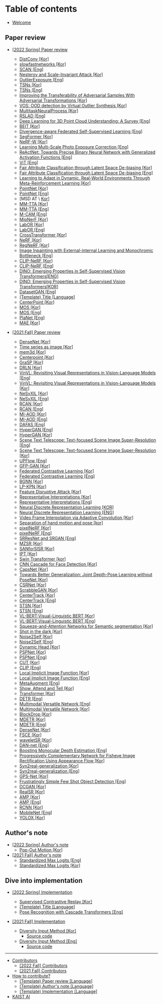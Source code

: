 ﻿# Table of contents

* [Welcome](README.md)

## Paper review
* [\[2022 Spring\] Paper review](paper-review/2022-spring-paper-review/README.md)
  * [DistConv \[Kor\]](paper-review/2022-spring-paper-review/eccv-2018-distconv-kor.md)
  * [slowfastnetworks \[Kor\]](paper-review/2022-spring-paper-review/iccv-2019-slowfastnetworks-kor.md)
  * [SCAN \[Eng\]](paper-review/2022-spring-paper-review/eccv-2020-scan-eng.md)
  * [Nesterov and Scale-Invariant Attack \[Kor\]](paper-review/2022-spring-paper-review/iclr-2020-sinifgsm-kor.md)
  * [OutlierExposure \[Eng\]](paper-review/2022-spring-paper-review/ICLR-2019-OutlierExposure-eng.md)
  * [TSNs \[Kor\]](paper-review/2022-spring-paper-review/iccv-2021-TSNs-kor.md)
  * [TSNs \[Eng\]](paper-review/2022-spring-paper-review/iccv-2021-TSNs-eng.md)
  * [Improving the Transferability of Adversarial Samples With Adversarial Transformations \[Kor\]](paper-review/2022-spring-paper-review/cvpr-2021-transferability-kor.md)
  * [VOS: OOD detection by Virtual Outlier Synthesis \[Kor\]](paper-review/2022-spring-paper-review/iclr-2022-vos-kor.md)
  * [MultitaskNeuralProcess \[Kor\]](paper-review/2022-spring-paper-review/iclr-2022-multitaskneuralprocess-kor.md)
  * [RSLAD \[Eng\]](paper-review/2022-spring-paper-review/iccv-2021-RSLAD-eng.md)
  * [Deep Learning for 3D Point Cloud Understanding: A Survey \[Eng\]](paper-review/2022-spring-paper-review/deep-learning-for-3d-point-cloud-understanding-eng.md)
  * [BEIT \[Kor\]](paper-review/2022-spring-paper-review/iclr-2022-beit-kor.md)
  * [Divergence-aware Federated Self-Supervised Learning \[Eng\]](paper-review/2022-spring-paper-review/iclr-2022-fedema-eng.md)
  * [SegFormer \[Kor\]](paper-review/2022-spring-paper-review/NeurIPS-2021-segformer-kor.md)
  * [NeRF-W \[Kor\]](paper-review/2022-spring-paper-review/ieee-nerf-in-the-wild-kor.mdd)
  * [Learning Multi-Scale Photo Exposure Correction \[Eng\]](paper-review/2022-spring-paper-review/cvpr-2021-photoexposure-eng.md)
  * [ReActNet: Towards Precise Binary Neural Network with Generalized Activation Functions \[Eng\]](paper-review/2022-spring-paper-review/eccv-2020-ReActNet-eng.md)
  * [ViT \[Eng\]](paper-review/2022-spring-paper-review/iclr-2021-vit-eng.md)
  * [Fair Attribute Classification through Latent Space De-biasing \[Kor\]](paper-review/2022-spring-paper-review/cvpr-2021-latentspacedebiasing-kor.md)
  * [Fair Attribute Classification through Latent Space De-biasing \[Eng\]](paper-review/2022-spring-paper-review/cvpr-2021-latentspacedebiasing-eng.md)
  * [Learning to Adapt in Dynamic, Real-World Environments Through Meta-Reinforcement Learning \[Kor\]](paper-review/2022-spring-paper-review/iclr-2019-mbmrl-kor.md)
  * [PointNet \[Kor\]](paper-review/2022-spring-paper-review/cvpr-2017-pointnet-kor.md)
  * [PointNet \[Eng\]](paper-review/2022-spring-paper-review/cvpr-2017-pointnet-eng.md)
  * [MSD AT \ [Kor\]](paper-review/2022-spring-paper-review/neuralnetworks-2022-fast-at-kor.md)
  * [MM-TTA \[Kor\]](paper-review/2022-spring-paper-review/cvpr-2022-mmtta-kor.md)
  * [MM-TTA \[Eng\]](paper-review/2022-spring-paper-review/cvpr-2022-mmtta-eng.md)
  * [M-CAM \[Eng\]](paper-review/2022-spring-paper-review/bmvc-2021-mcam-eng.md)
  * [MipNerF \[Kor\]](paper-review/2022-spring-paper-review/iccv-2021-mipnerf-kor.md)
  * [LabOR \[Kor\]](paper-review/2022-spring-paper-review/iccv-2021-LabOR-kor.md)
  * [LabOR \[Eng\]](paper-review/2022-spring-paper-review/iccv-2021-LabOR-eng.md)
  * [CrossTransformer \[Kor\]](paper-review/2022-spring-paper-review/NeurIPS-2020-CrossTransformer-kor.md)
  * [NeRF \[Kor\]](paper-review/2021-fall-paper-review/eccv-2020-nerf-kor.md)
  * [RegNeRF \[Kor\]](paper-review/2021-fall-paper-review/cvpr-2022-regnerf-kor.md)
  * [Image Inpainting with External-internal Learning and Monochromic Bottleneck \[Eng\]](paper-review/2022-spring-paper-review/cvpr-2021-image-inpainting-eng.md)
  * [CLIP-NeRF \[Kor\]](paper-review/2022-spring-paper-review/cvpr-2022-clipnerf-kor.md)
  * [CLIP-NeRF \[Eng\]](paper-review/2022-spring-paper-review/cvpr-2022-clipnerf-eng.md)
  * [DINO: Emerging Properties in Self-Supervised Vision Transformers\[ENG\]](paper-review/2022-spring-paper-review/iccv-2021-dino-eng.md)
  * [DINO: Emerging Properties in Self-Supervised Vision Transformers\[KOR\]](paper-review/2022-spring-paper-review/iccv-2021-dino-kor.md)
  * [DatasetGAN \[Eng\]](paper-review/2022-spring-paper-review/cvpr-2021-datasetgan-eng.md)
  * [\(Template\) Title \[Language\]](paper-review/2022-spring-paper-review/template-paper-review.md)
  * [CenterPoint \[Kor\]](paper-review/2022-spring-paper-review/cvpr-2021-centerpoint-kor)
  * [MOS \[Kor\]](paper-review/2022-spring-paper-review/cvpr-2021-mos-kor.md)
  * [MOS \[Eng\]](paper-review/2022-spring-paper-review/cvpr-2021-mos-eng.md)
  * [PlaNet \[Eng\]](paper-review/2022-spring-paper-review/ECCV-2016-PlaNet-eng.md)
  * [MAE \[Kor\]](paper-review/2022-spring-paper-review/FAIR-2021-MAE-kor.md)

* [\[2021 Fall\] Paper review](paper-review/2021-fall-paper-review/README.md)
  * [DenseNet \[Kor\]](paper-review/2021-fall-paper-review/cvpr-2017-densenet-kor.md)
  * [Time series as image \[Kor\]](paper-review/2021-fall-paper-review/icmv-2017-Time-Series-viewed-as-images-kor.md)
  * [mem3d \[Kor\]](paper-review/2021-fall-paper-review/miccai-2021-mem3d-kor.md) 
  * [Centerpoint \[Kor\]](paper-review/2021-fall-paper-review/cvpr-2021-centerpoint-kor.md)
  * [GraSP \[Kor\]](paper-review/2021-fall-paper-review/iclr-2020-GraSP-kor.md)
  * [DRLN \[Kor\]](paper-review/2021-fall-paper-review/ieee-2019-DRLN-kor.md)
  * [VinVL: Revisiting Visual Representations in Vision-Language Models \[Eng\]](paper-review/2021-fall-paper-review/cvpr-2021-vinvl-eng.md)
  * [VinVL: Revisiting Visual Representations in Vision-Language Models \[Kor\]](paper-review/2021-fall-paper-review/cvpr-2021-vinvl-kor.md)
  * [NeSyXIL \[Kor\]](paper-review/2021-fall-paper-review/cvpr-2021-nesyxil-kor.md)
  * [NeSyXIL \[Eng\]](paper-review/2021-fall-paper-review/cvpr-2021-nesyxil-eng.md)
  * [RCAN \[Kor\]](paper-review/2021-fall-paper-review/eccv-2018-rcan-kor.md)
  * [RCAN \[Eng\]](paper-review/2021-fall-paper-review/eccv-2018-rcan-eng.md)
  * [MI-AOD \[Kor\]](paper-review/2021-fall-paper-review/cvpr-2021-miaod-kor.md)
  * [MI-AOD \[Eng\]](paper-review/2021-fall-paper-review/cvpr-2021-miaod-eng.md)
  * [DAFAS \[Eng\]](paper-review/2021-fall-paper-review/aaai-2021-dafas-eng.md)
  * [HyperGAN \[Eng\]](paper-review/2021-fall-paper-review/icml-2021-hypergan-eng.md)
  * [HyperGAN \[Kor\]](paper-review/2021-fall-paper-review/icml-2021-hypergan-kor.md)
  * [Scene Text Telescope: Text-focused Scene Image Super-Resolution \[Eng\]](paper-review/2021-fall-paper-review/cvpr-2021-scenetext-eng.md)
  * [Scene Text Telescope: Text-focused Scene Image Super-Resolution \[Kor\]](paper-review/2021-fall-paper-review/cvpr-2021-scenetext-kor.md) 
  * [UPFlow \[Eng\]](paper-review/2021-fall-paper-review/cvpr-2021-upflow-eng.md)
  * [GFP-GAN \[Kor\]](paper-review/2021-fall-paper-review/cvpr-2021-gfpgan-kor.md)
  * [Federated Contrastive Learning \[Kor\]](paper-review/2021-fall-paper-review/miccai-2021-federated-contrastive-learning-kor.md)
  * [Federated Contrastive Learning \[Eng\]](paper-review/2021-fall-paper-review/miccai-2021-federated-contrastive-learning-eng.md)
  * [BGNN \[Kor\]](paper-review/2021-fall-paper-review/cvpr-2021-bgnn-kor.md)
  * [LP-KPN \[Kor\]](paper-review/2021-fall-paper-review/iccv-2019-lp-kpn-kor.md)
  * [Feature Disruptive Attack \[Kor\]](paper-review/2021-fall-paper-review/iccv-2019-Feature_Disruptive_Attack-kor.md)
  * [Representative Interpretations \[Kor\]](paper-review/2021-fall-paper-review/iccv-2021-interpretationCNN-kor.md)
  * [Representative Interpretations \[Eng\]](paper-review/2021-fall-paper-review/iccv-2021-interpretationCNN-eng.md)
  * [Neural Discrete Representation Learning [KOR]](paper-review/2021-fall-paper-review/nips-2017-vq-vae-kor.md)
  * [Neural Discrete Representation Learning [ENG]](paper-review/2021-fall-paper-review/nips-2017-vq-vae-eng.md)
  * [Video Frame Interpolation via Adaptive Convolution \[Kor\]](paper-review/2021-fall-paper-review/cvpr-2017-VFIviaAdaptiveConvolution-kor.md)
  * [Separation of hand motion and pose \[kor\]](paper-review/2021-fall-paper-review/cvpr-2020-DecoupledGestureRecognition-kor.md)
  * [pixelNeRF \[Kor\]](paper-review/2021-fall-paper-review/cvpr-2021-pixelnerf-kor.md)
  * [pixelNeRF \[Eng\]](paper-review/2021-fall-paper-review/cvpr-2021-pixelnerf-eng.md)
  * [SRResNet and SRGAN \[Eng\]](paper-review/2021-fall-paper-review/cvpr-2017-srgan-eng.md)
  * [MZSR \[Kor\]](paper-review/2021-fall-paper-review/cvpr-2020-MZSR-kor.md)
  * [SANforSISR \[Kor\]](paper-review/2021-fall-paper-review/cvpr-2019-sanforsisr-kor.md)
  * [IPT \[Kor\]](paper-review/2021-fall-paper-review/cvpr-2021-IPT-kor.md)
  * [Swin Transformer \[kor\]](paper-review/2021-fall-paper-review/arxiv-swintransformer-kor.md)
  * [CNN Cascade for Face Detection \[Kor\]](paper-review/2021-fall-paper-review/cvpr-2015-cnnfacedetection-kor.md)
  * [CapsNet \[Kor\]](paper-review/2021-fall-paper-review/cvpr-2021-capsnet-kor.md)
  * [Towards Better Generalization: Joint Depth-Pose Learning without PoseNet \[Kor\]](paper-review/2021-fall-paper-review/cvpr-2020-Joint_Depth-Pose_Learning_without_PoseNet-kor.md)
  * [CSRNet \[Kor\]](paper-review/2021-fall-paper-review/eccv-2020-csrnet-kor.md)
  * [ScrabbleGAN \[Kor\]](paper-review/2021-fall-paper-review/cvpr-2020-ScrabbleGAN_kor.md)
  * [CenterTrack \[Kor\]](paper-review/2021-fall-paper-review/eccv-2020-CenterTrack-kor.md)
  * [CenterTrack \[Eng\]](paper-review/2021-fall-paper-review/eccv-2020-CenterTrack-eng.md)
  * [STSN \[Kor\]](paper-review/2021-fall-paper-review/eccv-2018-STSN-kor.md)
  * [STSN \[Eng\]](paper-review/2021-fall-paper-review/eccv-2018-STSN-eng.md)
  * [VL-BERT:Visual-Linguistic BERT \[Kor\]](paper-review/2021-fall-paper-review/iclr-2020-vlbert-kor.md)
  * [VL-BERT:Visual-Linguistic BERT \[Eng\]](paper-review/2021-fall-paper-review/iclr-2020-vlbert-eng.md)
  * [Squeeze-and-Attention Networks for Semantic segmentation \[Kor\]](paper-review/2021-fall-paper-review/cvpr-2020-sanet-kor.md)
  * [Shot in the dark \[Kor\]](paper-review/2021-fall-paper-review/cvpr-2021-shot-in-the-dark-kor.md)
  * [Noise2Self \[Kor\]](paper-review/2021-fall-paper-review/icml-2019-Noise2Self-kor.md)
  * [Noise2Self \[Eng\]](paper-review/2021-fall-paper-review/icml-2019-Noise2Self-eng.md)
  * [Dynamic Head \[Kor\]](paper-review/2021-fall-paper-review/cvpr-2021-dynamichead-kor.md)
  * [PSPNet \[Kor\]](paper-review/2021-fall-paper-review/cvpr-2017-pspnet-kor.md)
  * [PSPNet \[Eng\]](paper-review/2021-fall-paper-review/cvpr-2017-pspnet-eng.md)
  * [CUT \[Kor\]](paper-review/2021-fall-paper-review/eccv-2020-CUT-kor.md)
  * [CLIP \[Eng\]](paper-review/2021-fall-paper-review/icml-2021-CLIP-eng.md)
  * [Local Implicit Image Function \[Kor\]](paper-review/2021-fall-paper-review/cvpr-2021-liif-kor.md)
  * [Local Implicit Image Function \[Eng\]](paper-review/2021-fall-paper-review/cvpr-2021-liif-eng.md)
  * [MetaAugment \[Eng\]](paper-review/2021-fall-paper-review/neurips-2020-metaaugment-eng.md)
  * [Show, Attend and Tell \[Kor\]](paper-review/2021-fall-paper-review/icml-2015-show-attend-and-tell-kor.md)
  * [Transformer \[Kor\]](paper-review/2021-fall-paper-review/neurips-2017-transformer-kor.md)
  * [DETR \[Eng\]](paper-review/2021-fall-paper-review/eccv-2020-detr-eng.md)
  * [Multimodal Versatile Network \[Eng\]](paper-review/2021-fall-paper-review/neurips-2020-multimodal-versatile-eng.md)
  * [Multimodal Versatile Network \[Kor\]](paper-review/2021-fall-paper-review/neurips-2020-MMV-kor.md)
  * [BlockDrop \[Kor\]](paper-review/2021-fall-paper-review/cvpr-2018-blockdrop-kor.md)
  * [MDETR \[Kor\]](paper-review/2021-fall-paper-review/iccv-2021-mdetr-kor.md)
  * [MDETR \[Eng\]](paper-review/2021-fall-paper-review/iccv-2021-mdetr-eng.md)
  * [DenseNet \[Kor\]](paper-review/2021-fall-paper-review/cvpr-2017-densenet-kor.md)
  * [FSCE \[Kor\]](paper-review/2021-fall-paper-review/cvpr-2021-FSCE-kor.md)
  * [waveletSR \[Kor\]](paper-review/2021-fall-paper-review/iccv-2019-waveletSR-kor.md)
  * [DAN-net \[Eng\]](paper-review/2021-fall-paper-review/miccai-2021-dannet-eng.md)
  * [Boosting Monocular Depth Estimation \[Eng\]](paper-review/2021-fall-paper-review/cvpr-2021-boosting-eng.md)
  * [Progressively Complementary Network for Fisheye Image Rectification Using Appearance Flow \[Kor\]](paper-review/2021-fall-paper-review/cvpr-2021-pcn-kor.md)
  * [Syn2real-generalization \[Kor\]](paper-review/2021-fall-paper-review/iclr-2021-syn2real-kor.md)
  * [Syn2real-generalization \[Eng\]](paper-review/2021-fall-paper-review/iclr-2021-syn2real-eng.md) 
  * [GPS-Net \[Kor\]](paper-review/2021-fall-paper-review/cvpr-2020-gps-net-kor.md)
  * [Frustratingly Simple Few Shot Object Detection \[Eng\]](paper-review/2021-fall-paper-review/icml-2020-fta_fsod-eng.md)
  * [DCGAN \[Kor\]](paper-review/2021-fall-paper-review/iclr-2016-dcgan-kor.md)
  * [RealSR \[Kor\]](paper-review/2021-fall-paper-review/cvpr-2020-realsr.md)
  * [AMP \[Kor\]](paper-review/2021-fall-paper-review/siggraph-2021-AMP-kor.md)
  * [AMP \[Eng\]](paper-review/2021-fall-paper-review/siggraph-2021-AMP-eng.md)
  * [RCNN \[Kor\]](paper-review/2021-fall-paper-review/cvpr-2014-rcnn-kor.md)
  * [MobileNet \[Eng\]](paper-review/2021-fall-paper-review/cvpr-2017-mobilenet-eng.md)
  * [YOLOX \[Kor\]](paper-review/2022-spring-paper-review/arxiv-2021-yolox-kor.md)

## Author's note
* [\[2022 Spring\] Author's note](authors-note/2022-spring-authors-note/README.md)
  * [Pop-Out Motion \[Kor\]](authors-note/2022-spring-authors-note/cvpr-2022-popoutmotion-kor.md)
* [\[2021 Fall\] Author's note](authors-note/2021-fall-authors-note/README.md)
  * [Standardized Max Logits \[Eng\]](authors-note/2021-fall-authors-note/iccv-2021-SML-eng.md)
  * [Standardized Max Logits \[Kor\]](authors-note/2021-fall-authors-note/iccv-2021-SML-kor.md)

## Dive into implementation

* [\[2022 Spring\] Implementation](dive-into-implementation/2022-fall-implementation/README.md)
  * [Supervised Contrastive Replay \[Kor\]](dive-into-implementation/2022-fall-implementation/cvpr-2021-continual-kor.md)
  * [(Template) Title \[Language\]](dive-into-implementation/2022-fall-implementation/template-title-language.md)
  * [Pose Recognition with Cascade Transformers \[Eng\]](dive-into-implementation/2022-spring-implementation/cvpr-2021-prtr-eng.md)

* [\[2021 Fall\] Implementation](dive-into-implementation/2021-fall-implementation/README.md)
  * [Diversity Input Method \[Kor\]](dive-into-implementation/2021-fall-implementation/cvpr-2019-inputdiversity-kor.md)
    * [Source code](https://github.com/khslily98/awesome-reviews-kaist/tree/master/cvpr-2019-inputdiversity)
  * [Diversity Input Method \[Eng\]](dive-into-implementation/2021-fall-implementation/cvpr-2019-inputdiversity-eng.md)
    * [Source code](https://github.com/khslily98/awesome-reviews-kaist/tree/master/cvpr-2019-inputdiversity)

***


* [Contributors](contributors/README.md)
  * [\[2022 Fall\] Contributors](contributors/2022-fall-contributors.md)
  * [\[2021 Fall\] Contributors](contributors/2021-fall-contributors.md)
* [How to contribute?](how-to-contribute.md)
  * [\(Template\) Paper review \[Language\]](paper-review/template-paper-review.md)
  * [\(Template\) Author's note \[Language\]](authors-note/template-authors-note.md)
  * [\(Template\) Implementation \[Language\]](dive-into-implementation/template-implementation.md)
* [KAIST AI](http://gsai.kaist.ac.kr/)
